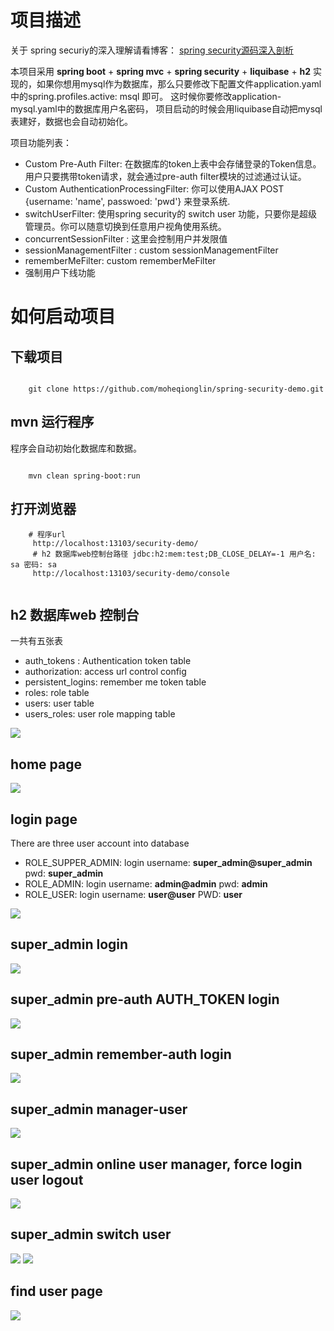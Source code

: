 
# 项目描述
关于 spring securiy的深入理解请看博客： [spring security源码深入剖析][11]

本项目采用 **spring boot** + **spring mvc** + **spring security** + **liquibase** + **h2** 实现的，如果你想用mysql作为数据库，那么只要修改下配置文件application.yaml中的spring.profiles.active: msql 即可。 这时候你要修改application-mysql.yaml中的数据库用户名密码， 项目启动的时候会用liquibase自动把mysql表建好，数据也会自动初始化。

项目功能列表：

- Custom Pre-Auth Filter: 在数据库的token上表中会存储登录的Token信息。用户只要携带token请求，就会通过pre-auth filter模块的过滤通过认证。
- Custom AuthenticationProcessingFilter: 你可以使用AJAX POST {username: 'name', passwoed: 'pwd'} 来登录系统.
- switchUserFilter: 使用spring security的 switch user 功能，只要你是超级管理员。你可以随意切换到任意用户视角使用系统。
- concurrentSessionFilter : 这里会控制用户并发限值
- sessionManagementFilter : custom sessionManagementFilter
- rememberMeFilter: custom rememberMeFilter
- 强制用户下线功能

# 如何启动项目

## 下载项目

````

    git clone https://github.com/moheqionglin/spring-security-demo.git

````
## mvn 运行程序
程序会自动初始化数据库和数据。

````

    mvn clean spring-boot:run
````

## 打开浏览器

````
    # 程序url
     http://localhost:13103/security-demo/
     # h2 数据库web控制台路径 jdbc:h2:mem:test;DB_CLOSE_DELAY=-1 用户名: sa 密码: sa
     http://localhost:13103/security-demo/console
     
````
## h2 数据库web 控制台
一共有五张表


 - auth_tokens : Authentication token table
 - authorization: access url control config
 - persistent_logins: remember me token table
 - roles: role table
 - users: user table
 - users_roles: user role mapping table

![][12]

## home page
![][1]

## login page
There are three user account into database

 - ROLE_SUPPER_ADMIN:  login username: **super_admin@super_admin** pwd: **super_admin**
 - ROLE_ADMIN:  login username: **admin@admin** pwd: **admin**
 - ROLE_USER:  login username: **user@user** PWD: **user**


![][2]

## super_admin login 
![][3]

## super_admin pre-auth AUTH_TOKEN login
![][4]

## super_admin remember-auth login
![][5]

## super_admin manager-user
![][6]

## super_admin online user manager, force login user logout

![][7]

## super_admin switch user
![][8]
![][9]

## find user page
![][10]

[1]: https://github.com/moheqionglin/spring-security-demo/blob/develop/src/main/resources/images/homepage.png
[2]: https://github.com/moheqionglin/spring-security-demo/blob/develop/src/main/resources/images/login.png
[3]: https://github.com/moheqionglin/spring-security-demo/blob/develop/src/main/resources/images/suer-admin.png
[4]: https://github.com/moheqionglin/spring-security-demo/blob/develop/src/main/resources/images/pre-auth.png
[5]: https://github.com/moheqionglin/spring-security-demo/blob/develop/src/main/resources/images/remember-auth.png
[6]: https://github.com/moheqionglin/spring-security-demo/blob/develop/src/main/resources/images/super-manager-user.png
[7]: https://github.com/moheqionglin/spring-security-demo/blob/develop/src/main/resources/images/super-online-user-manager.png
[8]: https://github.com/moheqionglin/spring-security-demo/blob/develop/src/main/resources/images/super-switch-user-1.png
[9]: https://github.com/moheqionglin/spring-security-demo/blob/develop/src/main/resources/images/super-switch-user.png
[10]: https://github.com/moheqionglin/spring-security-demo/blob/develop/src/main/resources/images/find-user.png
[11]: http://www.moheqionglin.com/site/serialize/02007001001/detail.html
[12]: https://github.com/moheqionglin/spring-security-demo/blob/develop/src/main/resources/images/database.png
